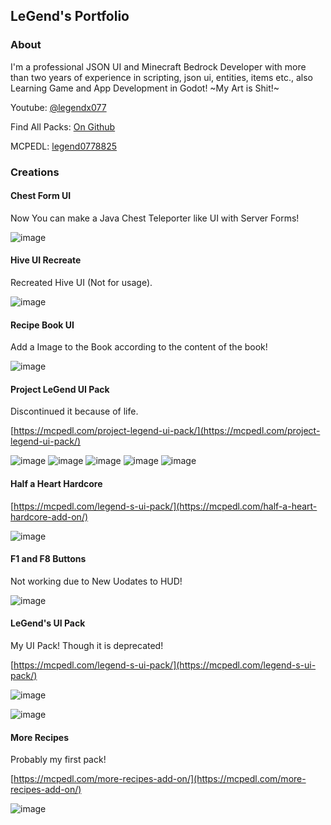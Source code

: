 ## LeGend's Portfolio

### About

I'm a professional JSON UI and Minecraft Bedrock Developer with more than two years of experience in scripting, json ui, entities, items etc., also Learning Game and App Development in Godot! ~My Art is Shit!~ 

Youtube: [@legendx077](https://youtube.com/@legendx077)

Find All Packs: [On Github](https://github.com/LeGend077/packs/)

MCPEDL: [legend0778825](https://mcpedl.com/user/legend0778825)

### Creations

#### Chest Form UI

Now You can make a Java Chest Teleporter like UI with Server Forms!

![image](https://github.com/LeGend077/legend077.github.io/assets/98607285/93e5e2af-b98d-4c40-ba42-8517a0bda867)

#### Hive UI Recreate

Recreated Hive UI (Not for usage).

![image](https://github.com/LeGend077/legend077.github.io/assets/98607285/63fe410c-183d-461e-aefe-aec3ef690f1c)

#### Recipe Book UI

Add a Image to the Book according to the content of the book!

![image](https://github.com/LeGend077/legend077.github.io/assets/98607285/4df3454a-15c1-4721-8905-c4dafac9ef0f)

#### Project LeGend UI Pack

Discontinued it because of life.

[https://mcpedl.com/project-legend-ui-pack/](https://mcpedl.com/project-legend-ui-pack/)

![image](https://github.com/LeGend077/legend077.github.io/assets/98607285/34fb94d9-3624-4e21-b1b9-462d3c161470)
![image](https://github.com/LeGend077/legend077.github.io/assets/98607285/8eca0631-ed77-4eea-9e7d-81bc68304820)
![image](https://github.com/LeGend077/legend077.github.io/assets/98607285/ea6d02f9-c425-47d1-93af-5c9768ed28f4)
![image](https://github.com/LeGend077/legend077.github.io/assets/98607285/1d452991-2ec4-45b6-95d6-f01dfd18378a)
![image](https://github.com/LeGend077/legend077.github.io/assets/98607285/ee9038d3-23c8-48bd-9c2f-167814f64a96)


#### Half a Heart Hardcore

[https://mcpedl.com/legend-s-ui-pack/](https://mcpedl.com/half-a-heart-hardcore-add-on/)

![image](https://github.com/LeGend077/legend077.github.io/assets/98607285/c25f10d0-791e-49af-9a66-0f1bcb747f69)

#### F1 and F8 Buttons

Not working due to New Uodates to HUD!

![image](https://github.com/LeGend077/legend077.github.io/assets/98607285/6257ce6a-e0e1-4666-8aee-273b2c791dac)


#### LeGend's UI Pack

My UI Pack! Though it is deprecated!

[https://mcpedl.com/legend-s-ui-pack/](https://mcpedl.com/legend-s-ui-pack/)

![image](https://github.com/LeGend077/legend077.github.io/assets/98607285/06c35f11-7c7d-40bf-a85b-1bcdd1e4ea4f)

![image](https://github.com/LeGend077/legend077.github.io/assets/98607285/bc976dc9-c808-4c20-a129-246ebad93952)


#### More Recipes

Probably my first pack!

[https://mcpedl.com/more-recipes-add-on/](https://mcpedl.com/more-recipes-add-on/)

![image](https://github.com/LeGend077/legend077.github.io/assets/98607285/02b2f62d-eaaf-44d3-bf9d-aab87456e7db)
